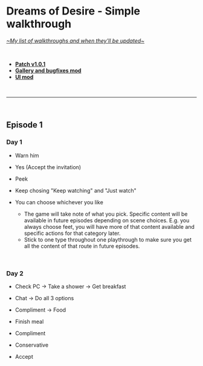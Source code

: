 # Dreams of Desire - Simple walkthrough
[*\~My list of walkthroughs and when they'll be updated\~*](https://www.patreon.com/maimlain)

<br>

- [**Patch v1.0.1**](https://f95zone.com/threads/dreams-of-desire-episode-12-v1-0-0-lewdlab-discussion-thread.1904/page-793#post-812485)  
- [**Gallery and bugfixes mod**](https://f95zone.com/threads/dreams-of-desire-ep-12-gallery-unlocker-and-bugfixes-mod-v5-0-bossapplesauce.11194)  
- [**UI mod**](https://f95zone.com/threads/dreams-of-desire-episode-12-v1-0-0-lewdlab-discussion-thread.1904/page-763#post-801139)

<br>

---

<br>

## Episode 1
### Day 1
- Warn him
- Yes (Accept the invitation)

- Peek
- Keep chosing "Keep watching" and "Just watch"
- You can choose whichever you like
  - The game will take note of what you pick. Specific content will be available in future episodes depending on scene choices. E.g. you always choose feet, you will have more of that content available and specific actions for that category later.
  - Stick to one type throughout one playthrough to make sure you get all the content of that route in future episodes.

<br>

### Day 2
- Check PC -> Take a shower -> Get breakfast

- Chat -> Do all 3 options
- Compliment -> Food
- Finish meal
- Compliment
- Conservative
- Accept
